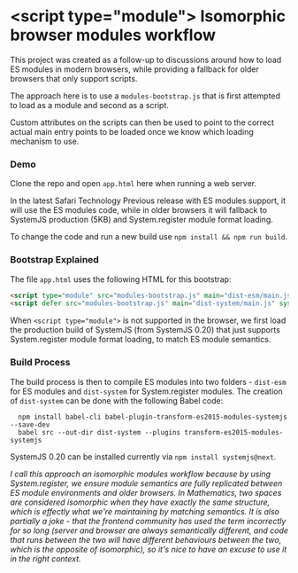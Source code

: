 # &lt;script type="module"> Isomorphic browser modules workflow

This project was created as a follow-up to discussions around how to load ES modules
in modern browsers, while providing a fallback for older browsers that only
support scripts.

The approach here is to use a `modules-bootstrap.js` that is first attempted to load
as a module and second as a script.

Custom attributes on the scripts can then be used to point to the correct actual
main entry points to be loaded once we know which loading mechanism to use.

### Demo

Clone the repo and open `app.html` here when running a web server.

In the latest Safari Technology Previous release with ES modules support, it will use
the ES modules code, while in older browsers it will fallback to SystemJS production (5KB) and
System.register module format loading.

To change the code and run a new build use `npm install && npm run build`.

### Bootstrap Explained

The file `app.html` uses the following HTML for this bootstrap:

```html
<script type="module" src="modules-bootstrap.js" main="dist-esm/main.js"></script>
<script defer src="modules-bootstrap.js" main="dist-system/main.js" systemjs="/path/to/system-production.js"></script>
```

When `<script type="module">` is not supported in the browser, we first load the production
build of SystemJS (from SystemJS 0.20) that just supports System.register module format loading, to match ES module semantics.

### Build Process

The build process is then to compile ES modules into two folders - `dist-esm` for ES modules
and `dist-system` for System.register modules. The creation of `dist-system` can be done
with the following Babel code:

```
  npm install babel-cli babel-plugin-transform-es2015-modules-systemjs --save-dev
  babel src --out-dir dist-system --plugins transform-es2015-modules-systemjs
```

SystemJS 0.20 can be installed currently via `npm install systemjs@next`.


_I call this approach an isomorphic modules workflow because by using System.register, we ensure module
semantics are fully replicated between ES module environments and older browsers.
In Mathematics, two spaces are considered isomorphic when they have exactly the same structure,
which is effectly what we're maintaining by matching semantics. It is also partially a joke -
that the frontend community has used the term incorrectly for so long (server and browser are always semantically different, and code that runs between the two will have different behaviours between the two, which is the opposite of isomorphic), so it's nice to have an excuse to use it in the right context._
